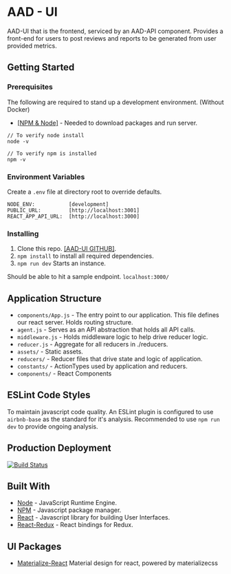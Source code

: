 # AAD - UI

AAD-UI that is the frontend, serviced by an AAD-API component.
Provides a front-end for users to post reviews and reports to be generated
from user provided metrics.

## Getting Started

### Prerequisites

The following are required to stand up a development environment. (Without Docker)

* [[NPM & Node]](https://www.npmjs.com/get-npm) - Needed to download packages and run server.
```
// To verify node install
node -v

// To verify npm is installed
npm -v
```

### Environment Variables
Create a `.env` file at directory root to override defaults.
````
NODE_ENV:           [development]
PUBLIC_URL:         [http://localhost:3001]
REACT_APP_API_URL:  [http://localhost:3000]
````

### Installing
1. Clone this repo.  [[AAD-UI GITHUB]](https://github.com/sofwerx/AAD-UI).
3. `npm install` to install all required dependencies.
6. `npm run dev` Starts an instance.

Should be able to hit a sample endpoint.
`localhost:3000/`

## Application Structure
- `components/App.js` - The entry point to our application. This file defines our react server. Holds routing structure.
- `agent.js` - Serves as an API abstraction that holds all API calls.
- `middleware.js` - Holds middleware logic to help drive reducer logic.
- `reducer.js` - Aggregate for all reducers in ./reducers.
- `assets/` -  Static assets.
- `reducers/` - Reducer files that drive state and logic of application.
- `constants/` - ActionTypes used by application and reducers.
- `components/` - React Components

## ESLint Code Styles
To maintain javascript code quality. An ESLint plugin is configured to use 
`airbnb-base` as the standard for it's analysis. Recommended to use `npm run dev`
to provide ongoing analysis.

## Production Deployment
[![Build Status](https://travis-ci.org/sofwerx/AAD-UI.svg?branch=master)](https://travis-ci.org/sofwerx/AAD-UI)

## Built With

* [Node](https://nodejs.org/en/docs/) - JavaScript Runtime Engine.
* [NPM](https://docs.npmjs.com/about-npm/) -  Javascript package manager.
* [React](https://reactjs.org/) - Javascript library for building User Interfaces.
* [React-Redux](https://react-redux.js.org/) - React bindings for Redux.

## UI Packages
* [Materialize-React](https://github.com/react-materialize/react-materialize) Material design for react, powered by materializecss

